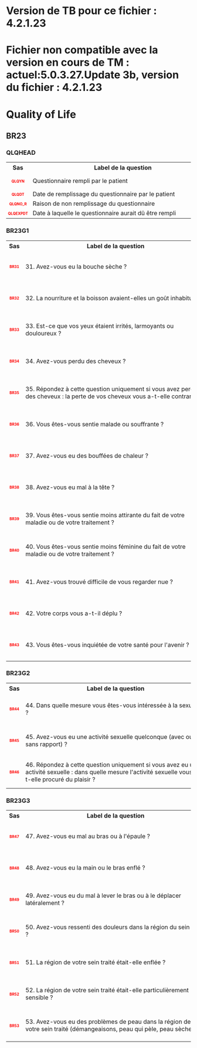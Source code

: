 # Version de TB pour ce fichier : 4.2.1.23  
# Fichier non compatible avec la version en cours de TM : actuel:5.0.3.27.Update 3b, version du fichier : 4.2.1.23  
# Quality of Life 
## BR23 
### QLQHEAD 

<table style='width:100%;'>
<tr>
<th style='width:50px; text-align:center;'><strong>Sas</strong></th>
<th style='width:600px; text-align:center;'><strong>&nbsp;&nbsp;&nbsp;&nbsp;&nbsp;&nbsp;&nbsp;&nbsp;&nbsp;&nbsp;&nbsp;&nbsp;&nbsp;&nbsp;&nbsp;&nbsp;&nbsp;&nbsp;&nbsp;&nbsp;&nbsp;&nbsp;&nbsp;&nbsp;&nbsp;&nbsp;&nbsp;&nbsp;&nbsp;&nbsp;&nbsp;&nbsp;&nbsp;&nbsp;&nbsp;&nbsp;&nbsp;&nbsp;&nbsp;Label&nbsp;de&nbsp;la&nbsp;question&nbsp;&nbsp;&nbsp;&nbsp;&nbsp;&nbsp;&nbsp;&nbsp;&nbsp;&nbsp;&nbsp;&nbsp;&nbsp;&nbsp;&nbsp;&nbsp;&nbsp;&nbsp;&nbsp;&nbsp;&nbsp;&nbsp;&nbsp;&nbsp;&nbsp;&nbsp;&nbsp;&nbsp;&nbsp;&nbsp;&nbsp;&nbsp;&nbsp;&nbsp;&nbsp;&nbsp;&nbsp;&nbsp;&nbsp;</strong></th>
<th style='width:300px; text-align:center;'><strong>&nbsp;&nbsp;&nbsp;&nbsp;&nbsp;&nbsp;&nbsp;&nbsp;Check&nbsp;&nbsp;&nbsp;&nbsp;&nbsp;&nbsp;&nbsp;&nbsp;</strong></th>
<th style='width:300px; text-align:center;'><strong>&nbsp;&nbsp;&nbsp;&nbsp;&nbsp;&nbsp;&nbsp;&nbsp;Réponses&nbsp;possibles&nbsp;&nbsp;&nbsp;&nbsp;&nbsp;&nbsp;&nbsp;&nbsp;</strong></th>
</tr>
<tr>
 <tr> 
<td style='width:50px; text-align:center; color:red; font-size: 10px;'> <b> QLQYN </b></td> 
 <td style='width:600px; text-align:left;'> Questionnaire rempli par le patient</td>
 <td style='width:600px; text-align:left;'>   </td>
 <td style='width:300px; text-align:center;'> 🔘 1 - <b>Yes</b> <br>🔘 0 - <b>No</b> <br> </td> 
 </tr>
 <tr> 
<td style='width:50px; text-align:center; color:red; font-size: 10px;'> <b> QLQDT </b></td> 
 <td style='width:600px; text-align:left;'> Date de remplissage du questionnaire par le patient</td>
 <td style='width:600px; text-align:left;'>  <details> <summary>1 EditCheck </summary><table><tr><td> 5:[QLQHEAD.*][QLQDT]</td> </tr><tr> <td> <pre><code class='javascript'>#Action Expression 
[QLQHEAD][QLQYN] == '1'; 
#data Expression 
 
</code></pre> </td><td> This item is required.</td> </tr></table></details> </td>
 <td style='width:300px; text-align:center;'> 📅 DD/MM/YYYY  </td> 
 </tr>
 <tr> 
<td style='width:50px; text-align:center; color:red; font-size: 10px;'> <b> QLQNO_R </b></td> 
 <td style='width:600px; text-align:left;'> Raison de non remplissage du questionnaire</td>
 <td style='width:600px; text-align:left;'>  <details> <summary>1 EditCheck </summary><table><tr><td> 5:[QLQHEAD.*][QLQNO_R]</td> </tr><tr> <td> <pre><code class='javascript'>#Action Expression 
[QLQHEAD][QLQYN] == '0'; 
#data Expression 
 
</code></pre> </td><td> This item is required.</td> </tr></table></details> </td>
 <td style='width:300px; text-align:center;'> Char - 50 </td> 
 </tr>
 <tr> 
<td style='width:50px; text-align:center; color:red; font-size: 10px;'> <b> QLQEXPDT </b></td> 
 <td style='width:600px; text-align:left;'> Date à laquelle le questionnaire aurait dû être rempli</td>
 <td style='width:600px; text-align:left;'>  <details> <summary>1 EditCheck </summary><table><tr><td> 5:[QLQHEAD.*][QLQEXPDT]</td> </tr><tr> <td> <pre><code class='javascript'>#Action Expression 
[QLQHEAD][QLQYN] == '0'; 
#data Expression 
 
</code></pre> </td><td> This item is required.</td> </tr></table></details> </td>
 <td style='width:300px; text-align:center;'> 📅 DD/MM/YYYY  </td> 
 </tr>
</table>

### BR23G1 

<table style='width:100%;'>
<tr>
<th style='width:50px; text-align:center;'><strong>Sas</strong></th>
<th style='width:600px; text-align:center;'><strong>&nbsp;&nbsp;&nbsp;&nbsp;&nbsp;&nbsp;&nbsp;&nbsp;&nbsp;&nbsp;&nbsp;&nbsp;&nbsp;&nbsp;&nbsp;&nbsp;&nbsp;&nbsp;&nbsp;&nbsp;&nbsp;&nbsp;&nbsp;&nbsp;&nbsp;&nbsp;&nbsp;&nbsp;&nbsp;&nbsp;&nbsp;&nbsp;&nbsp;&nbsp;&nbsp;&nbsp;&nbsp;&nbsp;&nbsp;Label&nbsp;de&nbsp;la&nbsp;question&nbsp;&nbsp;&nbsp;&nbsp;&nbsp;&nbsp;&nbsp;&nbsp;&nbsp;&nbsp;&nbsp;&nbsp;&nbsp;&nbsp;&nbsp;&nbsp;&nbsp;&nbsp;&nbsp;&nbsp;&nbsp;&nbsp;&nbsp;&nbsp;&nbsp;&nbsp;&nbsp;&nbsp;&nbsp;&nbsp;&nbsp;&nbsp;&nbsp;&nbsp;&nbsp;&nbsp;&nbsp;&nbsp;&nbsp;</strong></th>
<th style='width:300px; text-align:center;'><strong>&nbsp;&nbsp;&nbsp;&nbsp;&nbsp;&nbsp;&nbsp;&nbsp;Check&nbsp;&nbsp;&nbsp;&nbsp;&nbsp;&nbsp;&nbsp;&nbsp;</strong></th>
<th style='width:300px; text-align:center;'><strong>&nbsp;&nbsp;&nbsp;&nbsp;&nbsp;&nbsp;&nbsp;&nbsp;Réponses&nbsp;possibles&nbsp;&nbsp;&nbsp;&nbsp;&nbsp;&nbsp;&nbsp;&nbsp;</strong></th>
</tr>
<tr>
 <tr> 
<td style='width:50px; text-align:center; color:red; font-size: 10px;'> <b> BR31 </b></td> 
 <td style='width:600px; text-align:left;'> 31. Avez-vous eu la bouche sèche ?</td>
 <td style='width:600px; text-align:left;'>   </td>
 <td style='width:300px; text-align:center;'> 🔘 1 - <b>1 - Pas du tout</b> <br>🔘 2 - <b>2 - Un peu</b> <br>🔘 3 - <b>3 - Assez</b> <br>🔘 4 - <b>4 - Beaucoup</b> <br> </td> 
 </tr>
 <tr> 
<td style='width:50px; text-align:center; color:red; font-size: 10px;'> <b> BR32 </b></td> 
 <td style='width:600px; text-align:left;'> 32. La nourriture et la boisson avaient-elles un goût inhabituel ?</td>
 <td style='width:600px; text-align:left;'>   </td>
 <td style='width:300px; text-align:center;'> 🔘 1 - <b>1 - Pas du tout</b> <br>🔘 2 - <b>2 - Un peu</b> <br>🔘 3 - <b>3 - Assez</b> <br>🔘 4 - <b>4 - Beaucoup</b> <br> </td> 
 </tr>
 <tr> 
<td style='width:50px; text-align:center; color:red; font-size: 10px;'> <b> BR33 </b></td> 
 <td style='width:600px; text-align:left;'> 33. Est-ce que vos yeux étaient irrités, larmoyants ou douloureux ?</td>
 <td style='width:600px; text-align:left;'>   </td>
 <td style='width:300px; text-align:center;'> 🔘 1 - <b>1 - Pas du tout</b> <br>🔘 2 - <b>2 - Un peu</b> <br>🔘 3 - <b>3 - Assez</b> <br>🔘 4 - <b>4 - Beaucoup</b> <br> </td> 
 </tr>
 <tr> 
<td style='width:50px; text-align:center; color:red; font-size: 10px;'> <b> BR34 </b></td> 
 <td style='width:600px; text-align:left;'> 34. Avez-vous perdu des cheveux ?</td>
 <td style='width:600px; text-align:left;'>   </td>
 <td style='width:300px; text-align:center;'> 🔘 1 - <b>1 - Pas du tout</b> <br>🔘 2 - <b>2 - Un peu</b> <br>🔘 3 - <b>3 - Assez</b> <br>🔘 4 - <b>4 - Beaucoup</b> <br> </td> 
 </tr>
 <tr> 
<td style='width:50px; text-align:center; color:red; font-size: 10px;'> <b> BR35 </b></td> 
 <td style='width:600px; text-align:left;'> 35. Répondez à cette question uniquement si vous avez perdu des cheveux : la perte de vos cheveux vous a-t-elle contrariée ?</td>
 <td style='width:600px; text-align:left;'>   </td>
 <td style='width:300px; text-align:center;'> 🔘 1 - <b>1 - Pas du tout</b> <br>🔘 2 - <b>2 - Un peu</b> <br>🔘 3 - <b>3 - Assez</b> <br>🔘 4 - <b>4 - Beaucoup</b> <br> </td> 
 </tr>
 <tr> 
<td style='width:50px; text-align:center; color:red; font-size: 10px;'> <b> BR36 </b></td> 
 <td style='width:600px; text-align:left;'> 36. Vous êtes-vous sentie malade ou souffrante ?</td>
 <td style='width:600px; text-align:left;'>   </td>
 <td style='width:300px; text-align:center;'> 🔘 1 - <b>1 - Pas du tout</b> <br>🔘 2 - <b>2 - Un peu</b> <br>🔘 3 - <b>3 - Assez</b> <br>🔘 4 - <b>4 - Beaucoup</b> <br> </td> 
 </tr>
 <tr> 
<td style='width:50px; text-align:center; color:red; font-size: 10px;'> <b> BR37 </b></td> 
 <td style='width:600px; text-align:left;'> 37. Avez-vous eu des bouffées de chaleur ?</td>
 <td style='width:600px; text-align:left;'>   </td>
 <td style='width:300px; text-align:center;'> 🔘 1 - <b>1 - Pas du tout</b> <br>🔘 2 - <b>2 - Un peu</b> <br>🔘 3 - <b>3 - Assez</b> <br>🔘 4 - <b>4 - Beaucoup</b> <br> </td> 
 </tr>
 <tr> 
<td style='width:50px; text-align:center; color:red; font-size: 10px;'> <b> BR38 </b></td> 
 <td style='width:600px; text-align:left;'> 38. Avez-vous eu mal à la tête ?</td>
 <td style='width:600px; text-align:left;'>   </td>
 <td style='width:300px; text-align:center;'> 🔘 1 - <b>1 - Pas du tout</b> <br>🔘 2 - <b>2 - Un peu</b> <br>🔘 3 - <b>3 - Assez</b> <br>🔘 4 - <b>4 - Beaucoup</b> <br> </td> 
 </tr>
 <tr> 
<td style='width:50px; text-align:center; color:red; font-size: 10px;'> <b> BR39 </b></td> 
 <td style='width:600px; text-align:left;'> 39. Vous êtes-vous sentie moins attirante du fait de votre maladie ou de votre traitement ?</td>
 <td style='width:600px; text-align:left;'>   </td>
 <td style='width:300px; text-align:center;'> 🔘 1 - <b>1 - Pas du tout</b> <br>🔘 2 - <b>2 - Un peu</b> <br>🔘 3 - <b>3 - Assez</b> <br>🔘 4 - <b>4 - Beaucoup</b> <br> </td> 
 </tr>
 <tr> 
<td style='width:50px; text-align:center; color:red; font-size: 10px;'> <b> BR40 </b></td> 
 <td style='width:600px; text-align:left;'> 40. Vous êtes-vous sentie moins féminine du fait de votre maladie ou de votre traitement ?</td>
 <td style='width:600px; text-align:left;'>   </td>
 <td style='width:300px; text-align:center;'> 🔘 1 - <b>1 - Pas du tout</b> <br>🔘 2 - <b>2 - Un peu</b> <br>🔘 3 - <b>3 - Assez</b> <br>🔘 4 - <b>4 - Beaucoup</b> <br> </td> 
 </tr>
 <tr> 
<td style='width:50px; text-align:center; color:red; font-size: 10px;'> <b> BR41 </b></td> 
 <td style='width:600px; text-align:left;'> 41. Avez-vous trouvé difficile de vous regarder nue ?</td>
 <td style='width:600px; text-align:left;'>   </td>
 <td style='width:300px; text-align:center;'> 🔘 1 - <b>1 - Pas du tout</b> <br>🔘 2 - <b>2 - Un peu</b> <br>🔘 3 - <b>3 - Assez</b> <br>🔘 4 - <b>4 - Beaucoup</b> <br> </td> 
 </tr>
 <tr> 
<td style='width:50px; text-align:center; color:red; font-size: 10px;'> <b> BR42 </b></td> 
 <td style='width:600px; text-align:left;'> 42. Votre corps vous a-t-il déplu ?</td>
 <td style='width:600px; text-align:left;'>   </td>
 <td style='width:300px; text-align:center;'> 🔘 1 - <b>1 - Pas du tout</b> <br>🔘 2 - <b>2 - Un peu</b> <br>🔘 3 - <b>3 - Assez</b> <br>🔘 4 - <b>4 - Beaucoup</b> <br> </td> 
 </tr>
 <tr> 
<td style='width:50px; text-align:center; color:red; font-size: 10px;'> <b> BR43 </b></td> 
 <td style='width:600px; text-align:left;'> 43. Vous êtes-vous inquiétée de votre santé pour l'avenir ?</td>
 <td style='width:600px; text-align:left;'>   </td>
 <td style='width:300px; text-align:center;'> 🔘 1 - <b>1 - Pas du tout</b> <br>🔘 2 - <b>2 - Un peu</b> <br>🔘 3 - <b>3 - Assez</b> <br>🔘 4 - <b>4 - Beaucoup</b> <br> </td> 
 </tr>
</table>

### BR23G2 

<table style='width:100%;'>
<tr>
<th style='width:50px; text-align:center;'><strong>Sas</strong></th>
<th style='width:600px; text-align:center;'><strong>&nbsp;&nbsp;&nbsp;&nbsp;&nbsp;&nbsp;&nbsp;&nbsp;&nbsp;&nbsp;&nbsp;&nbsp;&nbsp;&nbsp;&nbsp;&nbsp;&nbsp;&nbsp;&nbsp;&nbsp;&nbsp;&nbsp;&nbsp;&nbsp;&nbsp;&nbsp;&nbsp;&nbsp;&nbsp;&nbsp;&nbsp;&nbsp;&nbsp;&nbsp;&nbsp;&nbsp;&nbsp;&nbsp;&nbsp;Label&nbsp;de&nbsp;la&nbsp;question&nbsp;&nbsp;&nbsp;&nbsp;&nbsp;&nbsp;&nbsp;&nbsp;&nbsp;&nbsp;&nbsp;&nbsp;&nbsp;&nbsp;&nbsp;&nbsp;&nbsp;&nbsp;&nbsp;&nbsp;&nbsp;&nbsp;&nbsp;&nbsp;&nbsp;&nbsp;&nbsp;&nbsp;&nbsp;&nbsp;&nbsp;&nbsp;&nbsp;&nbsp;&nbsp;&nbsp;&nbsp;&nbsp;&nbsp;</strong></th>
<th style='width:300px; text-align:center;'><strong>&nbsp;&nbsp;&nbsp;&nbsp;&nbsp;&nbsp;&nbsp;&nbsp;Check&nbsp;&nbsp;&nbsp;&nbsp;&nbsp;&nbsp;&nbsp;&nbsp;</strong></th>
<th style='width:300px; text-align:center;'><strong>&nbsp;&nbsp;&nbsp;&nbsp;&nbsp;&nbsp;&nbsp;&nbsp;Réponses&nbsp;possibles&nbsp;&nbsp;&nbsp;&nbsp;&nbsp;&nbsp;&nbsp;&nbsp;</strong></th>
</tr>
<tr>
 <tr> 
<td style='width:50px; text-align:center; color:red; font-size: 10px;'> <b> BR44 </b></td> 
 <td style='width:600px; text-align:left;'> 44. Dans quelle mesure vous êtes-vous intéressée à la sexualité ?</td>
 <td style='width:600px; text-align:left;'>   </td>
 <td style='width:300px; text-align:center;'> 🔘 1 - <b>1 - Pas du tout</b> <br>🔘 2 - <b>2 - Un peu</b> <br>🔘 3 - <b>3 - Assez</b> <br>🔘 4 - <b>4 - Beaucoup</b> <br> </td> 
 </tr>
 <tr> 
<td style='width:50px; text-align:center; color:red; font-size: 10px;'> <b> BR45 </b></td> 
 <td style='width:600px; text-align:left;'> 45. Avez-vous eu une activité sexuelle quelconque (avec ou sans rapport) ?</td>
 <td style='width:600px; text-align:left;'>   </td>
 <td style='width:300px; text-align:center;'> 🔘 1 - <b>1 - Pas du tout</b> <br>🔘 2 - <b>2 - Un peu</b> <br>🔘 3 - <b>3 - Assez</b> <br>🔘 4 - <b>4 - Beaucoup</b> <br> </td> 
 </tr>
 <tr> 
<td style='width:50px; text-align:center; color:red; font-size: 10px;'> <b> BR46 </b></td> 
 <td style='width:600px; text-align:left;'> 46. Répondez à cette question uniquement si vous avez eu une activité sexuelle : dans quelle mesure l'activité sexuelle vous a-t-elle procuré du plaisir ?</td>
 <td style='width:600px; text-align:left;'>   </td>
 <td style='width:300px; text-align:center;'> 🔘 1 - <b>1 - Pas du tout</b> <br>🔘 2 - <b>2 - Un peu</b> <br>🔘 3 - <b>3 - Assez</b> <br>🔘 4 - <b>4 - Beaucoup</b> <br> </td> 
 </tr>
</table>

### BR23G3 

<table style='width:100%;'>
<tr>
<th style='width:50px; text-align:center;'><strong>Sas</strong></th>
<th style='width:600px; text-align:center;'><strong>&nbsp;&nbsp;&nbsp;&nbsp;&nbsp;&nbsp;&nbsp;&nbsp;&nbsp;&nbsp;&nbsp;&nbsp;&nbsp;&nbsp;&nbsp;&nbsp;&nbsp;&nbsp;&nbsp;&nbsp;&nbsp;&nbsp;&nbsp;&nbsp;&nbsp;&nbsp;&nbsp;&nbsp;&nbsp;&nbsp;&nbsp;&nbsp;&nbsp;&nbsp;&nbsp;&nbsp;&nbsp;&nbsp;&nbsp;Label&nbsp;de&nbsp;la&nbsp;question&nbsp;&nbsp;&nbsp;&nbsp;&nbsp;&nbsp;&nbsp;&nbsp;&nbsp;&nbsp;&nbsp;&nbsp;&nbsp;&nbsp;&nbsp;&nbsp;&nbsp;&nbsp;&nbsp;&nbsp;&nbsp;&nbsp;&nbsp;&nbsp;&nbsp;&nbsp;&nbsp;&nbsp;&nbsp;&nbsp;&nbsp;&nbsp;&nbsp;&nbsp;&nbsp;&nbsp;&nbsp;&nbsp;&nbsp;</strong></th>
<th style='width:300px; text-align:center;'><strong>&nbsp;&nbsp;&nbsp;&nbsp;&nbsp;&nbsp;&nbsp;&nbsp;Check&nbsp;&nbsp;&nbsp;&nbsp;&nbsp;&nbsp;&nbsp;&nbsp;</strong></th>
<th style='width:300px; text-align:center;'><strong>&nbsp;&nbsp;&nbsp;&nbsp;&nbsp;&nbsp;&nbsp;&nbsp;Réponses&nbsp;possibles&nbsp;&nbsp;&nbsp;&nbsp;&nbsp;&nbsp;&nbsp;&nbsp;</strong></th>
</tr>
<tr>
 <tr> 
<td style='width:50px; text-align:center; color:red; font-size: 10px;'> <b> BR47 </b></td> 
 <td style='width:600px; text-align:left;'> 47. Avez-vous eu mal au bras ou à l'épaule ?</td>
 <td style='width:600px; text-align:left;'>   </td>
 <td style='width:300px; text-align:center;'> 🔘 1 - <b>1 - Pas du tout</b> <br>🔘 2 - <b>2 - Un peu</b> <br>🔘 3 - <b>3 - Assez</b> <br>🔘 4 - <b>4 - Beaucoup</b> <br> </td> 
 </tr>
 <tr> 
<td style='width:50px; text-align:center; color:red; font-size: 10px;'> <b> BR48 </b></td> 
 <td style='width:600px; text-align:left;'> 48. Avez-vous eu la main ou le bras enflé ?</td>
 <td style='width:600px; text-align:left;'>   </td>
 <td style='width:300px; text-align:center;'> 🔘 1 - <b>1 - Pas du tout</b> <br>🔘 2 - <b>2 - Un peu</b> <br>🔘 3 - <b>3 - Assez</b> <br>🔘 4 - <b>4 - Beaucoup</b> <br> </td> 
 </tr>
 <tr> 
<td style='width:50px; text-align:center; color:red; font-size: 10px;'> <b> BR49 </b></td> 
 <td style='width:600px; text-align:left;'> 49. Avez-vous eu du mal à lever le bras ou à le déplacer latéralement ?</td>
 <td style='width:600px; text-align:left;'>   </td>
 <td style='width:300px; text-align:center;'> 🔘 1 - <b>1 - Pas du tout</b> <br>🔘 2 - <b>2 - Un peu</b> <br>🔘 3 - <b>3 - Assez</b> <br>🔘 4 - <b>4 - Beaucoup</b> <br> </td> 
 </tr>
 <tr> 
<td style='width:50px; text-align:center; color:red; font-size: 10px;'> <b> BR50 </b></td> 
 <td style='width:600px; text-align:left;'> 50. Avez-vous ressenti des douleurs dans la région du sein traité ?</td>
 <td style='width:600px; text-align:left;'>   </td>
 <td style='width:300px; text-align:center;'> 🔘 1 - <b>1 - Pas du tout</b> <br>🔘 2 - <b>2 - Un peu</b> <br>🔘 3 - <b>3 - Assez</b> <br>🔘 4 - <b>4 - Beaucoup</b> <br> </td> 
 </tr>
 <tr> 
<td style='width:50px; text-align:center; color:red; font-size: 10px;'> <b> BR51 </b></td> 
 <td style='width:600px; text-align:left;'> 51. La région de votre sein traité était-elle enflée ?</td>
 <td style='width:600px; text-align:left;'>   </td>
 <td style='width:300px; text-align:center;'> 🔘 1 - <b>1 - Pas du tout</b> <br>🔘 2 - <b>2 - Un peu</b> <br>🔘 3 - <b>3 - Assez</b> <br>🔘 4 - <b>4 - Beaucoup</b> <br> </td> 
 </tr>
 <tr> 
<td style='width:50px; text-align:center; color:red; font-size: 10px;'> <b> BR52 </b></td> 
 <td style='width:600px; text-align:left;'> 52. La région de votre sein traité était-elle particulièrement sensible ?</td>
 <td style='width:600px; text-align:left;'>   </td>
 <td style='width:300px; text-align:center;'> 🔘 1 - <b>1 - Pas du tout</b> <br>🔘 2 - <b>2 - Un peu</b> <br>🔘 3 - <b>3 - Assez</b> <br>🔘 4 - <b>4 - Beaucoup</b> <br> </td> 
 </tr>
 <tr> 
<td style='width:50px; text-align:center; color:red; font-size: 10px;'> <b> BR53 </b></td> 
 <td style='width:600px; text-align:left;'> 53. Avez-vous eu des problèmes de peau dans la région de votre sein traité (démangeaisons, peau qui pèle, peau sèche) ?</td>
 <td style='width:600px; text-align:left;'>   </td>
 <td style='width:300px; text-align:center;'> 🔘 1 - <b>1 - Pas du tout</b> <br>🔘 2 - <b>2 - Un peu</b> <br>🔘 3 - <b>3 - Assez</b> <br>🔘 4 - <b>4 - Beaucoup</b> <br> </td> 
 </tr>
</table>

